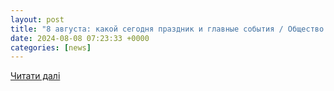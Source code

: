 ```yaml
---
layout: post
title: "8 августа: какой сегодня праздник и главные события / Общество / Судебно-юридическая газета"
date: 2024-08-08 07:23:33 +0000
categories: [news]
---
```


[Читати далі](https://sud.ua/ru/news/obshchestvo/307695-8-avgusta-kakoy-segodnya-prazdnik-i-glavnye-sobytiya)
